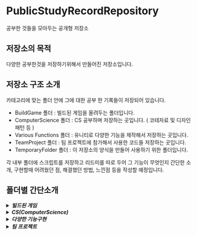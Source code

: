 # PublicStudyRecordRepository
 공부한 것들을 모아두는 공개형 저장소

## 저장소의 목적
 다양한 공부한것을 저장하기위해서 만들어진 저장소입니다. 
 
## 저장소 구조 소개
  카테고리에 맞는 폴더 안에 그에 대한 공부 한 기록들이 저장되어 있습니다.
 * BuildGame 폴더 : 빌드된 게임을 올려두는 폴더입니다.
 * ComputerScience 폴더 : CS 공부하며 저장하는 곳입니다. ( 코테자료 및 디자인패턴 등 )
 * Various Functions 폴더 : 유니티로 다양한 기능을 제작해서 저장하는 곳입니다.
 * TeamProject 폴더 : 팀 프로젝트에 참가해서 사용한 코드들 저장하는 곳입니다.
 * TemporaryFolder 폴더 : 이 저장소의 양식을 만들어 사용하기 위한 폴더입니다.

 각 내부 폴더에 스크립트를 저장하고 리드미를 따로 두어 그 기능이 무엇인지 간단한 소개, 구현할때 어려웠던 점, 해결했던 방법, 느낀점 등을 작성할 예정입니다.


## 폴더별 간단소개

 <details>
 <summary><b><em>빌드된 게임</em></b> </summary>
	 
 *****

Unity:    
 * **[3D 수박게임][3dsuikagamelink]**  : 수박게임을 3d로 바꿔서 제작     
 
 *****
 
 </details>   

 <details>
 <summary><b><em> CS(ComputerScience) </em></b> </summary>
	 
 *****

* <details> <summary><b><em>디자인패턴</em></b> </summary> 
	
	* <details> <summary><b><em> GoF </em></b> </summary>
		
 		* <details> <summary><b><em>생성 패턴(Creational)</em></b> </summary>
			
			* **[싱글톤 패턴][Singletonlink]**  : 특정 클래스가 단 하나의 인스턴스만 가지도록 하는 디자인 패턴이며 전역 접근이 가능하다, 제네릭으로 구현되어있는 스크립트.    
			* **[팩토리 패턴][Factorylink]**  : 객체 생성을 공장(Factory) 클래스로 캡슐화 처리하여 대신 생성하게 하는 생성 디자인 패턴이다.    
			* **[추상 팩토리 패턴][AbstractFactorylink]**  : 객체 군을 생성하는 인터페이스 제공과 서로 다른 종류의 팩토리를 사용하여 객체를 생성하는 디자인패턴.      
			* **[빌더 패턴][Builderlink]**  : 빌더 패턴은 복잡한 객체의 생성 및 구성을 단순화하고, 객체의 생성 과정을 분리하여 유연성을 제공하는 디자인 패턴이다.    
			* **[프로토타입 패턴][PrototypePatternlink]**  : 기존 객체를 복사하여 새 객체를 생성하는 디자인 패턴으로, 새로운 객체를 처음부터 만드는 것을 피합니다.
     	  	</details>
		* <details> <summary><b><em>구조 패턴(Structural)</em></b> </summary>
			
			* **[어댑터 패턴][AdapterPatternlink]**  : 호환되지 않는 인터페이스를 변환하여 함께 작동하도록 만드는 디자인패턴.    
			* **[브릿지 패턴][BridgePatternlink]**  : 추상화와 구현을 분리하여, 두 요소 간의 결합을 약화시키고, 확장성이 높고 유용한 디자인 패턴.    
			* **[컴포지트 패턴][CompositePatternlink]**  : 부분-전체 계층을 나타내기 위해 객체를 트리 구조로 구성하고 개별 객체와 구성을 통일적으로 다룰 수 있는 디자인 패턴입니다.      
			* **[데코레이터 패턴][DecoratorPatternlink]**  : 데코레이터 패턴은 객체에 동적으로 새로운 기능을 추가할 수 있는 구조적 디자인 패턴입니다. (객체의 기능을 확장하거나 변경하기 위해 객체의 감싸는 래퍼 클래스를 생성하는 방식으로 작동)     
			* **[퍼사드 패턴][FacadePatternlink]** : 복잡한 시스템에 대한 간소화된 인터페이스를 제공하여 복잡성을 클라이언트로부터 숨기는 디자인 패턴입니다.       
			* **[플라이웨이트 패턴][FlyweightPatternlink]** : 유사한 상태를 가진 객체를 공유하여 인스턴스의 수를 줄이고 메모리 사용량을 최소화하여 성능을 향상시키는 디자인 패턴입니다.      
			* **[프록시 패턴][ProxyPatternlink]** : 다른 객체에 대한 대리자 또는 대체물을 제공하여 해당 객체에 대한 접근을 제어하고 추가 기능을 제공하는 디자인 패턴입니다. 예를 들어, 지연 초기화 또는 접근 제어와 같은 기능을 제공할 수 있습니다.
     		</details> 
		* <details> <summary><b><em>행동 패턴(Behavioral)</em></b> </summary>
			
			* **[책임 연쇄 패턴][ChainOfResponsibilityPatternlink]** : 여러 객체가 연쇄적으로 요청을 처리할 수 있는 디자인 패턴으로, 요청이 처리되거나 체인의 끝에 도달할 때까지 요청이 체인을 따라 전달됩니다.        
			* **[커맨드 패턴][CommandPatternlink]** : 클라이언트의 요청을 객체로 캡슐화하여 다양한 시점에 대기열, 요청 및 작업을 호출할 수 있도록 하는 디자인 패턴.             
			* **[인터프리터 패턴][InterpreterPatternlink]** : 언어의 문법을 정의하고 그 언어의 문장을 해석하는 디자인 패턴으로, 특정 도메인 언어를 해석하고 해당 언어를 실행 가능한 코드나 동작으로 변환하는 데 유용한 패턴입니다.            
			* **[이터레이터 패턴][IteratorPatternlink]** : 집합 객체의 요소에 순차적으로 액세스하는 방법을 제공하여 내부 표현을 노출하지 않고도 해당 요소에 접근하는 디자인 패턴입니다.            
			* **[중재자 패턴][MediatorPatternlink]** : 상호작용하는 객체 사이의 결합도를 줄이기 위해 중재자 객체를 통해 통신을 중앙 집중화하는 디자인 패턴입니다.            
			* **[메멘토 패턴][MementoPatternlink]** : 객체의 특정 상태로 다시 되돌아올 수 있도록 하는 설계 패턴입니다.           
			* **[옵저버 패턴][ObserverPatternlink]** : 객체가 상태를 변경할 때 관련 객체들이 업데이트를 받는 설계 패턴입니다.      
			* **[상태 패턴][StatePatternlink]** : 객체가 내부 상태가 변경될 때 동작을 변경할 수 있도록 하며, 상태별 동작을 별도의 클래스로 캡슐화하는 설계 패턴입니다.        
			* **[전략 패턴][StrategyPatternlink]** : 동일 계열의 알고리즘을 정의하고 각 알고리즘을 캡슐화하며, 동일한 계열 내에서 교환 가능하게 만드는 설계 패턴입니다.     
			* **[방문자 패턴][VisitorPatternlink]** : 객체 구조를 수정하지 않고 새로운 작업을 추가하여 알고리즘과 객체를 분리하는 설계 패턴입니다.
  		</details>
     * <details> <summary><b><em> ETC </em></b> </summary>
     
		* **[오브젝트풀 패턴][ObjectPoolingBaselink]**  : 객체를 재사용하여 자주 발생하는 가비지 컬렉션 호출을 줄여서 메모리 사용을 효율적으로 개선하는 패턴.
		* **[몬스터 AI FSM][FSMlink]**  : 객체의 동작을 다양한 상태로 나누고, 이 상태들 간의 전환과 각 상태에서의 행동을 관리하는 패턴.
		* **[몬스터 AI BehaviorTree][BehaviorTreelink]**  : 객체의 동작을 트리 구조 내의 노드로 구성하여 객체의 동작과 결정을 효과적으로 관리하는 디자인패턴.
		* **[Dependency Injection (DI)][DependencyInjectionlink]** : 클래스 내부에 종속성을 하드 코딩하는 대신 외부에 주입하여 클래스 간의 종속성을 관리하는 방법을 제공합니다.
	</details>

 * <details> <summary><b><em>프로그래밍 패러다임</em></b> </summary>
	
	* **[데이터 지향 설계, Data Oriented Design (DOD)][DODlink]** : 프로그램을 데이터의 구조와 접근 방식을 중심으로 설계하여 성능 향상과 메모리 사용 최적화를 목표로 하는 개발 방법론.    
   
* <details> <summary><b><em>아키텍처 패턴</em></b> </summary>
	
	* **[Entity Component System (ECS)][ECSlink]** : 게임 엔터티의 데이터 및 동작을 구성하기 위해 게임 개발에서 일반적으로 사용되는 패턴입니다. 게임 개체를 더 작은 구성 요소로 분해하여 더 나은 확장성과 재사용성을 가능하게 합니다.    

* <details> <summary><b><em>자료구조와 알고리즘, 코딩테스트</em></b> </summary>

	* <details> <summary><b><em> 알고리즘 기초 </em></b> </summary>

 		* **[시간 복잡도][TimeComplexitylink]** : 알고리즘이 문제를 해결하는 데 걸리는 시간을 나타내는 것으로, 입력 크기에 대한 함수로 표현됩니다.   
 		* **[공간 복잡도][SpaceComplexitylink]** : 알고리즘이 실행되는 동안 사용되는 메모리 공간의 양을 나타내는 것으로, 입력 크기에 대한 함수로 표현됩니다.   
 		* **[Big-O 표기법][BigONotationlink]** : 알고리즘의 시간 복잡도와 공간 복잡도를 간결하게 나타내기 위한 표기법으로, 알고리즘의 최악의 실행 시간을 나타냅니다.    

	* <details> <summary><b><em> 자료구조 </em></b> </summary>
		
 		* **[배열,Array][Arraylink]** : 선형 자료구조로, 연속된 메모리 공간에 데이터를 저장하는 자료구조입니다.   
     	* **[연결 리스트,Linked List][LinkedListlink]** : 각 노드가 데이터와 다음 노드를 가리키는 링크로 구성되어 있는 자료구조입니다.   
       	* **[스택,Stack][Stacklink]** : 후입선출 구조를 가진 자료구조로, 데이터를 삽입하고 삭제할 수 있습니다.   
		* **[큐,Queue][Queuelink]** : 선입선출 구조를 가진 자료구조로, 데이터를 삽입하고 삭제할 수 있습니다.
  		* **[우선순위 큐,Priority Queue][PriorityQueuelink]** : 요소들의 우선순위에 따라 데이터를 저장하고, 가장 높은 우선순위를 가진 요소를 먼저 반환하는 자료구조    
        * **[해시 테이블,Hash Table][HashTablelink]** : 키와 값의 쌍으로 데이터를 저장하는 자료구조로, 해시 함수를 사용하여 키를 값의 위치에 매핑합니다.   
        * 트리 (Tree)
	    	* **[이진 트리,Binary Tree][BinaryTreelink]** : 각 노드가 최대 두 개의 자식을 가지는 자료구조로, 재귀적으로 정의됩니다.   
	    	* **[이진 탐색 트리,Binary Search Tree(BST)][BinarySearchTreelink]** : 이진 트리의 한 종류로, 왼쪽 자식은 현재 노드보다 작고 오른쪽 자식은 큰 값을 가집니다.   
        	* **[힙,Heap][Heaplink]** : 완전 이진 트리의 일종으로, 최대값 또는 최소값을 효율적으로 찾기 위해 사용됩니다.    
          * **[트라이,Trie][Trielink]** : 각 노드가 문자열의 한 문자를 나타내는 트리 자료구조로, 문자열 검색과 관련된 문제에 사용됩니다.    
          * **[세그먼트 트리,Segment Tree][SegmentTreelink]** : 구간에 대한 문제를 빠르게 처리하기 위해 사용되는 자료구조입니다.      
          * **[펜윅 트리,Fenwick Tree][FenwickTreelink]** : 구간 합 문제를 효율적으로 처리하기 위해 사용되는 자료구조입니다.   
         * **[그래프,Graph][Graphlink]** : 정점과 간선의 집합으로 구성된 자료구조로, 여러 종류의 그래프 알고리즘에 사용됩니다.   
  
 	* <details> <summary><b><em> 알고리즘 </em></b> </summary>
		
  		* <details> <summary><b><em> 정렬 알고리즘 </em></b> </summary>
    			
			* **[선택 정렬][SelectionSortlink]** : 가장 작거나 큰 원소를 선택하여 정해진 위치에 정렬하는 알고리즘이다.    
    		* **[삽입 정렬][InsertionSort]** : 각 원소를 이미 정렬된 부분에 삽입하는 알고리즘.   
      		* **[버블 정렬][BubbleSortlink]** : 서로 인접한 두 원소의 크기를 비교하고 조건에 맞지 않다면 교환하며 정렬하는 알고리즘이다.   
        	* **[합병 정렬][MergeSortlink]** : 병합 정렬 알고리즘은 배열을 반으로 나눈 후 각 부분을 정렬하고 병합하여 정렬하는 알고리즘이다.   
         	* **[퀵 정렬][QuickSortlink]** : 문제를 작은 2개의 문제로 분리하고 해결 후 결과를 모아서 다시 문제를 해결하는 방식으로 정렬하는 알고리즘이다.   
          	* **[힙 정렬][HeapSortlink]** : 힙(Heap) 자료구조를 사용하여 배열을 정렬하는 비교 기반 정렬 알고리즘이다.   
          * **[기수 정렬][RadixSortlink]** : 데이터를 구성하는 기본 요소(라디스)를 이용하여 정렬하는 정렬 알고리즘 중 하나입니다. 이 알고리즘은 숫자 키를 각 자릿수별로 그룹화하여 정렬하는 정수 정렬 알고리즘입니다.   
          * **[계수 정렬][CountingSortlink]** :  정수나 정수 형태의 키를 가진 데이터를 정렬하는 비교 기반 정렬 알고리즘 중 하나

		* <details> <summary><b><em> 탐색 알고리즘 </em></b> </summary>

  			* **[선형 탐색][LinearSearchlink]** : 리스트를 처음부터 끝까지 순회하면서 원하는 항목을 찾는 가장 간단한 탐색 알고리즘   
     		* **[이진 탐색][BinarySearchlink]** : 배열을 반으로 나누어 탐색 범위를 줄여나가는 알고리즘 중 하나로, 정렬된 배열에서 사용됨   
        	* **[해시 탐색][HashSearchlink]** :  해시 테이블을 사용하여 키(key)를 해시값(hash)에 매핑하고 해당 해시값을 인덱스로 사용하여 데이터를 검색하는 방법
   
    	* <details> <summary><b><em> 그래프 알고리즘 </em></b> </summary>

  			* **[깊이 우선 탐색,DFS][DepthFirstSearchlink]** : 그래프를 탐색할 때 한 분기(branch)를 끝까지 탐색(깊은 부분을 우선적으로 탐색)한 후 다음 분기로 넘어가는 알고리즘  
     		* **[너비 우선 탐색,BFS][BreadthFirstSearchlink]** : 그래프를 탐색할 때 인접한 모든 노드를 먼저 탐색(가까운 부분부터 우선적으로 탐색)하는 알고리즘
        	* **[최단 경로][ShortestPathlink]** : 그래프에서 두 정점 사이의 최단 경로를 찾는 알고리즘
        	* **[최소 신장 트리][MinimumSpanningTreelink]** : 그래프의 모든 정점을 포함하면서 사이클이 없는 부분 그래프 중에서 간선의 가중치 합이 최소인 트리를 찾는 알고리즘   
           
      * <details> <summary><b><em> 동적 프로그래밍 </em></b> </summary>

  		* **[동적계획법,DP][DPlink]** : 복잡한 문제를 간단한 하위 문제로 나누어 해결하고, 그 결과를 저장하여 중복 계산을 줄이는 알고리즘 기법   
     	* **[최장 증가 부분 수열,LIS][LISlink]** : 주어진 배열에서 숫자들의 순서를 유지하면서 증가하는 부분 수열 중 가장 긴 것을 찾는 동적 프로그래밍 알고리즘   
      	* **[최장 공통 부분 수열,LCS][LCSlink]** : 주어진 여러개 수열 모두의 부분수열이 되는 수열들 중에 가장 긴 것을 찾는 알고리즘     
           
      * <details> <summary><b><em> 그 외 다양한 알고리즘 </em></b> </summary>

  		
 		* **[재귀][Recursionlink]** : 함수가 자기 자신을 호출하여 반복적으로 작업을 수행하는 프로그래밍 기법으로, 분할 정복이나 동적 프로그래밍과 같은 알고리즘에서 사용됩니다.
      	* **[탐욕 알고리즘][GreedyAlgorithmslink]** : 각 단계에서 가장 최선의 선택을 하여 문제를 해결하는 알고리즘     
     	* **[분할 정복][DivideandConquerlink]** : 문제를 둘 이상의 부분 문제로 나누어 각각을 해결하고, 그 결과를 합쳐 원래 문제의 해를 구하는 알고리즘
        * **[백트래킹][Backtrackinglink]** : 조건을 만족할 때까지 모든 가능성을 탐색하며, 조건에 맞지 않으면 되돌아가는 알고리즘
        * **[브루트포스][BruteForcelink]** : 모든 가능한 경우의 수를 시도하여 문제를 해결하는 간단한 방법
        * **[투포인터][TwoPointerlink]** : 두 개의 포인터를 사용하여 배열 내에서 특정 조건을 만족하는 원소를 찾는 알고리즘
        * **[다익스트라][Dijkstralink]** : 그래프에서 최단 경로를 찾는 알고리즘으로, 가장 짧은 거리부터 탐색
        * **[최소 공통 조상,LCA][LowestCommonAncestorlink]** : 트리 구조에서 두 노드의 가장 가까운 공통 조상을 찾는 알고리즘입니다.
  	
	* <details> <summary><b><em> 코딩테스트 </em></b> </summary>
		
		* **[간단한 알고리즘 정리][Algorithmllink]** : 코딩테스트에서 사용하는 알고리즘 간단정리 
		* **[백준][BAEKJOONllink]**  : 코딩테스트 사이트인 백준에서 문제를 풀고 정리한 폴더
 	
 
   
* <details> <summary><b><em>Books</em></b> </summary>
        
	* **[Effective C++][EffectiveClink]**
   
*****      
</details> 
<details><summary><b><em>다양한 기능구현</em></b> </summary>

*****

Unity:    
* **[체력바][HPBarlink]**  : 체력을 가진 오브젝트 머리위에 표시되는 막대로 HP상태를 알려주는 기능.
* **[로프액션][GrapplingHookslink]**  : 마우스 에임 방향으로 로프를 발사해 그 곳으로 직선이동이나 스윙이동하는 기능.
* **[Json 데이터 관리][JsonDataManagerlink]**  : Json으로 데이터를 관리 및 저장하는 시스템
* **[메쉬로 도형그리기][DrawShapeMeshlink]**  : Unity Graphics 시스템을 이용해서 도형모양의 메쉬를 생성해 보여주는 기능
* **[범위공격 시스템][RangeHitSystemlink]**  : 메쉬로 도형을 그리면서 그 구역내에 있는 오브젝트에 대미지를 주는 방식.
* **[캐릭터 이동관련 스크립트][Movementlink]**  :  캐릭터가 이동하는 방식에 대한 스크립트.
* **[파쿠르 시스템][Parkourlink]**  :  캐릭터가 특정 오브젝트와 상호작용해서 구조물을 활용해 이동하는 시스템.
* **[IK][IKlink]**  : 손과 발의 IK(역운동학) 사용해보는 스크립트.
* **[스킬트리][SkillTreelink]**  : Path of Exile 스킬트리처럼 나무가지가 뻣어나가는 형태의 스킬트리 구현
* **[퀵슬롯스킬][QuickSlotSkilllink]**  : UI에 스킬을 등록해서 스킬을 사용하고 쿨타임같은 사용경험을 높여주는 기능 구현
* **[반응형UI][UIResolutionAdaptationlink]**  : 해상도가 변경됨에 따라 UI의 위치조정
* **[카메라][Cameralink]**  : 플레이어의 카메라 구현
* **[전투시스템][CombatSystemlink]**  : 플레이어의 전투시스템 관련 스크립트 모음    
* **[플레이어스킬구현][PlayerSkilllink]**  : 플레이어가 사용하는 스킬을 구현해보는 부분    
* **[월드 생성 시스템][WorldSystemlink]**  : 청크 단위로 월드를 시드 값을 통해 절차적으로 생성하고 풀링을 통해 관리하는 기능
* **[스캔 시스템][ScanSystemlink]**  : 플레이어 기준으로 특정 오브젝트를 탐지하는 시스템
* **[씬 전환 시스템][ScenManagerlink]**  : 씬 전환시 로딩 씬으로 진입해 비동기 로딩 및 로딩 화면을 통한 부드러운 씬 전환 구현
* **[시네머신을 활용한 타이틀씬][CinemachineTitleScreenlink]**  : 시작, 옵션, 끝내기
* **[게임 사용자 설정 화면][SettingScreenlink]**  : 사용자가 옵션을 설정할 수 있도록 하는 화면  
* **[미니맵][MiniMaplink]**  : 플레이어 근처의 오브젝트 정보를 간단하게 UI를 통해 전달하는 시스템    
* **[NPC 대화 시스템][NpcDialogSystemlink]**  : 대화 스크립트가 담긴 csv를 불러와서 대화를 진행하는 듯한 연출을 해주는 시스템
* **[퀘스트 시스템][QuestSystemlink]**  : 퀘스트를 통해 플레이어에게 방향성을 제공하는 시스템

아래의 목록은 코드 공개 예정이 없거나 정리가 안돼서 스크립트 업로드가 안된 기능들입니다.

* **[인벤토리][InventorySystemlink]**  : 흔히 플레이어가 사용하는 인벤토리를 구현 ( 정렬, 슬롯 추가 및 슬롯 잠금, 아이템 스왑 등 )
* **[공중섬 조종 및 건설][IslandSystemlink]**  : 레프트라는 게임의 배처럼 플레이어가 땅을 늘리고 그 땅덩어리를 방향과 속도 등을 조절할 수 있는 시스템
* **[포탈 저장서 및 포탈][PortalSystemlink]**  : 플레이어가 저장한 포탈을 관리하고 생성하는 시스템, 포탈은 이동할 위치를 이미지를 통해 보여줌 (수정)
* **[글라이딩 시스템][GlidingSystemlink]**  : 날개 비행 시스템
* **[뱀서라이크 만들어보기][GamesLikeVampireSurvivorslink]**  : 몹 소환, 레벨링시스템, 스킬관련 등


*****
 </details>
<details>
<summary><b><em>팀 프로젝트</em></b> </summary>

*****

* **[TeamDemonStrate][TeamProjectDemonStratelink]**  : 21.04.13 ~ 21.10.12 학교생활 중 진행한 중단된 팀 프로젝트에서 만들었던 코드
 
*****
 </details>   

 
     
[3dsuikagamelink]: /BuildGame/3DSuikaGame  

[ObjectPoolingBaselink]: /DesignPatterns/ObjectPoolingBase
[FSMlink]: /DesignPatterns/MonsterAI/FSM

[Singletonlink]: /ComputerScience/DesignPatterns/GoF/Creational/Singleton
[Factorylink]: /ComputerScience/DesignPatterns/GoF/Creational/FactoryPattern
[AbstractFactorylink]: /ComputerScience/DesignPatterns/GoF/Creational/AbstractFactoryPattern
[Builderlink]: /ComputerScience/DesignPatterns/GoF/Creational/BuilderPattern
[PrototypePatternlink]: /ComputerScience/DesignPatterns/GoF/Creational/PrototypePattern
[AdapterPatternlink]: /ComputerScience/DesignPatterns/GoF/Structural/AdapterPattern
[BridgePatternlinklink]: /ComputerScience/DesignPatterns/GoF/Structural/BridgePattern
[CompositePatternlink]: /ComputerScience/DesignPatterns/GoF/Structural/CompositePattern
[DecoratorPatternlink]: /ComputerScience/DesignPatterns/GoF/Structural/DecoratorPattern
[BridgePatternlink]: /ComputerScience/DesignPatterns/GoF/Structural/BridgePattern
[BehaviorTreelink]: /ComputerScience/DesignPatterns/MonsterAI/BehaviorTree
[FacadePatternlink]: /ComputerScience/DesignPatterns/GoF/Structural/FacadePattern
[FlyweightPatternlink]: /ComputerScience/DesignPatterns/GoF/Structural/FlyweightPattern
[ProxyPatternlink]: /ComputerScience/DesignPatterns/GoF/Structural/ProxyPattern
[ChainOfResponsibilityPatternlink]: /ComputerScience/DesignPatterns/GoF/Behavioral/ChainOfResponsibility
[CommandPatternlink]: /ComputerScience/DesignPatterns/GoF/Behavioral/CommandPattern
[InterpreterPatternlink]: /ComputerScience/DesignPatterns/GoF/Behavioral/InterpreterPattern
[IteratorPatternlink]: /ComputerScience/DesignPatterns/GoF/Behavioral/IteratorPattern
[MediatorPatternlink]: /ComputerScience/DesignPatterns/GoF/Behavioral/MediatorPattern
[MementoPatternlink]: /ComputerScience/DesignPatterns/GoF/Behavioral/MementoPattern
[ObserverPatternlink]: /ComputerScience/DesignPatterns/GoF/Behavioral/ObserverPattern
[StatePatternlink]: /ComputerScience/DesignPatterns/GoF/Behavioral/StatePattern
[StrategyPatternlink]: /ComputerScience/DesignPatterns/GoF/Behavioral/StrategyPattern
[VisitorPatternlink]: /ComputerScience/DesignPatterns/GoF/Behavioral/VisitorPattern
[ECSlink]: /ComputerScience/ArchitecturePatterns/ECS(EntityComponentSystem)
[DependencyInjectionlink]: /ComputerScience/DesignPatterns/DependencyInjection
[DODlink]: /ComputerScience/ProgrammingParadigm/DataOrientedDesign

[TimeComplexitylink]:  /ComputerScience/DataStructure_Algorithm_CodingTest/AlgorithmFundamentals/TimeComplexity
[SpaceComplexitylink]: /ComputerScience/DataStructure_Algorithm_CodingTest/AlgorithmFundamentals/SpaceComplexity
[BigONotationlink]: /ComputerScience/DataStructure_Algorithm_CodingTest/AlgorithmFundamentals/BigONotation
[Arraylink]: /ComputerScience/DataStructure_Algorithm_CodingTest/DataStructures/Array
[LinkedListlink]: /ComputerScience/DataStructure_Algorithm_CodingTest/DataStructures/LinkedList
[Stacklink]: /ComputerScience/DataStructure_Algorithm_CodingTest/DataStructures/Stack
[Queuelink]: /ComputerScience/DataStructure_Algorithm_CodingTest/DataStructures/Queue
[PriorityQueuelink]: /ComputerScience/DataStructure_Algorithm_CodingTest/DataStructures/PriorityQueue
[HashTablelink]: /ComputerScience/DataStructure_Algorithm_CodingTest/DataStructures/HashTable
[BinaryTreelink]: /ComputerScience/DataStructure_Algorithm_CodingTest/DataStructures/Tree/BinaryTree
[BinarySearchTreelink]: /ComputerScience/DataStructure_Algorithm_CodingTest/DataStructures/Tree/BinarySearchTree
[Heaplink]: /ComputerScience/DataStructure_Algorithm_CodingTest/DataStructures/Tree/Heap
[Trielink]: /ComputerScience/DataStructure_Algorithm_CodingTest/DataStructures/Tree/Trie
[SegmentTreelink]: /ComputerScience/DataStructure_Algorithm_CodingTest/DataStructures/Tree/SegmentTree
[FenwickTreelink]: /ComputerScience/DataStructure_Algorithm_CodingTest/DataStructures/Tree/FenwickTree
[Graphlink]: /ComputerScience/DataStructure_Algorithm_CodingTest/DataStructures/Graph
[SelectionSortlink]: /ComputerScience/DataStructure_Algorithm_CodingTest/Algorithms/SortingAlgorithms/SelectionSort
[InsertionSort]: /ComputerScience/DataStructure_Algorithm_CodingTest/Algorithms/SortingAlgorithms/InsertionSort
[BubbleSortlink]: /ComputerScience/DataStructure_Algorithm_CodingTest/Algorithms/SortingAlgorithms/BubbleSort
[MergeSortlink]: /ComputerScience/DataStructure_Algorithm_CodingTest/Algorithms/SortingAlgorithms/MergeSort
[QuickSortlink]: /ComputerScience/DataStructure_Algorithm_CodingTest/Algorithms/SortingAlgorithms/QuickSort
[HeapSortlink]: /ComputerScience/DataStructure_Algorithm_CodingTest/Algorithms/SortingAlgorithms/HeapSort
[RadixSortlink]: /ComputerScience/DataStructure_Algorithm_CodingTest/Algorithms/SortingAlgorithms/RadixSort
[CountingSortlink]: /ComputerScience/DataStructure_Algorithm_CodingTest/Algorithms/SortingAlgorithms/CountingSort
[LinearSearchlink]: /ComputerScience/DataStructure_Algorithm_CodingTest/Algorithms/SearchingAlgorithms/LinearSearch
[BinarySearchlink]: /ComputerScience/DataStructure_Algorithm_CodingTest/Algorithms/SearchingAlgorithms/BinarySearch
[HashSearchlink]: /ComputerScience/DataStructure_Algorithm_CodingTest/Algorithms/SearchingAlgorithms/HashSearch
[DepthFirstSearchlink]: /ComputerScience/DataStructure_Algorithm_CodingTest/Algorithms/GraphAlgorithms/DepthFirstSearch
[BreadthFirstSearchlink]: /ComputerScience/DataStructure_Algorithm_CodingTest/Algorithms/GraphAlgorithms/BreadthFirstSearch
[ShortestPathlink]: /ComputerScience/DataStructure_Algorithm_CodingTest/Algorithms/GraphAlgorithms/ShortestPath
[MinimumSpanningTreelink]: /ComputerScience/DataStructure_Algorithm_CodingTest/Algorithms/GraphAlgorithms/MinimumSpanningTree
[DPlink]: /ComputerScience/DataStructure_Algorithm_CodingTest/Algorithms/DynamicProgramming/DP
[LISlink]: /ComputerScience/DataStructure_Algorithm_CodingTest/Algorithms/DynamicProgramming/LIS
[LCSlink]: /ComputerScience/DataStructure_Algorithm_CodingTest/Algorithms/DynamicProgramming/LCS
[Recursionlink]: /ComputerScience/DataStructure_Algorithm_CodingTest/Algorithms/MiscellaneousAlgorithms/Recursion
[GreedyAlgorithmslink]: /ComputerScience/DataStructure_Algorithm_CodingTest/Algorithms/MiscellaneousAlgorithms/GreedyAlgorithms
[DivideandConquerlink]: /ComputerScience/DataStructure_Algorithm_CodingTest/Algorithms/MiscellaneousAlgorithms/DivideandConquer
[Backtrackinglink]: /ComputerScience/DataStructure_Algorithm_CodingTest/Algorithms/MiscellaneousAlgorithms/Backtracking
[BruteForcelink]: /ComputerScience/DataStructure_Algorithm_CodingTest/Algorithms/MiscellaneousAlgorithms/BruteForce
[TwoPointerlink]: /ComputerScience/DataStructure_Algorithm_CodingTest/Algorithms/MiscellaneousAlgorithms/TwoPointer
[Dijkstralink]: /ComputerScience/DataStructure_Algorithm_CodingTest/Algorithms/MiscellaneousAlgorithms/Dijkstra
[LowestCommonAncestorlink]: /ComputerScience/DataStructure_Algorithm_CodingTest/Algorithms/MiscellaneousAlgorithms/LowestCommonAncestor

[Algorithmllink]: /ComputerScience/DataStructure_Algorithm_CodingTest/CodingTest   
[BAEKJOONllink]: /ComputerScience/DataStructure_Algorithm_CodingTest/CodingTest/Baekjoon   

[EffectiveClink]: /ComputerScience/Books/EffectiveC++

[HPBarlink]: /VariousFunctions/HPBar   
[GrapplingHookslink]: /VariousFunctions/GrapplingHooksAndRopeSwing
[JsonDataManagerlink]: /VariousFunctions/JsonDataManager
[DrawShapeMeshlink]: /VariousFunctions/DrawShapeMesh
[RangeHitSystemlink]: /VariousFunctions/RangeHitSystem
[Movementlink]: /VariousFunctions/Movement&Parkour/Movement
[Parkourlink]: /VariousFunctions/Movement&Parkour/Parkour
[IKlink]: /VariousFunctions/IK(InverseKinematics)
[SkillTreelink]: /VariousFunctions/SkillSystem/SkillTree
[QuickSlotSkilllink]: /VariousFunctions/SkillSystem/QuickSlotSkill
[UIResolutionAdaptationlink]: /VariousFunctions/UIResolutionAdaptation
[Cameralink]: /VariousFunctions/Camera
[CombatSystemlink]: /VariousFunctions/CombatSystem
[PlayerSkilllink]: /VariousFunctions/SkillSystem/PlayerSkill
[WorldSystemlink]: /VariousFunctions/WorldSystem
[ScenManagerlink]: /VariousFunctions/ScenManager
[InventorySystemlink]: /VariousFunctions/InventorySystem
[ScanSystemlink]: /VariousFunctions/WorldScan
[IslandSystemlink]: /VariousFunctions/IslandSystem
[PortalSystemlink]: /VariousFunctions/PortalSystem
[GlidingSystemlink]: /VariousFunctions/Gliding
[CinemachineTitleScreenlink]: /VariousFunctions/CinemachineTitleScreen
[SettingScreenlink]: /VariousFunctions/SettingScreen
[GamesLikeVampireSurvivorslink]: /VariousFunctions/GamesLikeVampireSurvivors
[MiniMaplink]: /VariousFunctions/MiniMap
[NpcDialogSystemlink]: /VariousFunctions/NpcDialogSystem
[QuestSystemlink]: /VariousFunctions/QuestSystem

[TeamProjectDemonStratelink]: /TeamProject/DemonStrate
